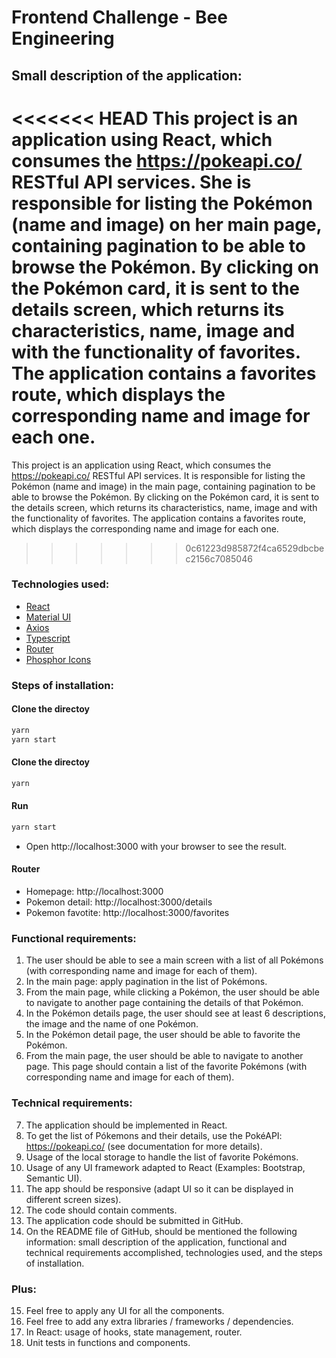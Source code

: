 # Frontend Challenge - Bee Engineering

## Small description of the application:

<<<<<<< HEAD
This project is an application using React, which consumes the https://pokeapi.co/ RESTful API services. She is responsible for listing the Pokémon (name and image) on her main page, containing pagination to be able to browse the Pokémon. By clicking on the Pokémon card, it is sent to the details screen, which returns its characteristics, name, image and with the functionality of favorites. The application contains a favorites route, which displays the corresponding name and image for each one.
=======
This project is an application using React, which consumes the https://pokeapi.co/ RESTful API services. It is responsible for listing the Pokémon (name and image) in the main page, containing pagination to be able to browse the Pokémon. By clicking on the Pokémon card, it is sent to the details screen, which returns its characteristics, name, image and with the functionality of favorites. The application contains a favorites route, which displays the corresponding name and image for each one.
>>>>>>> 0c61223d985872f4ca6529dbcbec2156c7085046

### Technologies used:

- [React](https://pt-br.reactjs.org/)
- [Material UI](https://mui.com/pt/)
- [Axios](https://axios-http.com/ptbr/docs/intro)
- [Typescript](https://www.typescriptlang.org/)
- [Router](https://reactrouter.com/)
- [Phosphor Icons](https://phosphoricons.com/)

### Steps of installation:

#### Clone the directoy

```bash
yarn
yarn start
```

#### Clone the directoy

```bash
yarn
```

#### Run

```bash
yarn start
```

- Open http://localhost:3000 with your browser to see the result.

#### Router

- Homepage: http://localhost:3000
- Pokemon detail: http://localhost:3000/details
- Pokemon favotite: http://localhost:3000/favorites

### Functional requirements:

1. The user should be able to see a main screen with a list of all Pokémons (with
   corresponding name and image for each of them).
2. In the main page: apply pagination in the list of Pokémons.
3. From the main page, while clicking a Pokémon, the user should be able to navigate to
   another page containing the details of that Pokémon.
4. In the Pokémon details page, the user should see at least 6 descriptions, the image and
   the name of one Pokémon.
5. In the Pokémon detail page, the user should be able to favorite the Pokémon.
6. From the main page, the user should be able to navigate to another page. This page
   should contain a list of the favorite Pokémons (with corresponding name and image for each
   of them).

### Technical requirements:

7. The application should be implemented in React.
8. To get the list of Pókemons and their details, use the PokéAPI: https://pokeapi.co/ (see
   documentation for more details).
9. Usage of the local storage to handle the list of favorite Pokémons.
10. Usage of any UI framework adapted to React (Examples: Bootstrap, Semantic UI).
11. The app should be responsive (adapt UI so it can be displayed in different screen sizes).
12. The code should contain comments.
13. The application code should be submitted in GitHub.
14. On the README file of GitHub, should be mentioned the following information: small
    description of the application, functional and technical requirements accomplished,
    technologies used, and the steps of installation.

### Plus:

15. Feel free to apply any UI for all the components.
16. Feel free to add any extra libraries / frameworks / dependencies.
17. In React: usage of hooks, state management, router.
18. Unit tests in functions and components.
